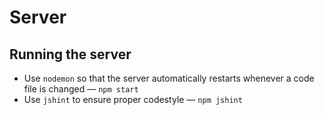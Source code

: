 # Server
## Running the server
- Use `nodemon` so that the server automatically restarts whenever a code file is changed — `npm start`
- Use `jshint` to ensure proper codestyle — `npm jshint`